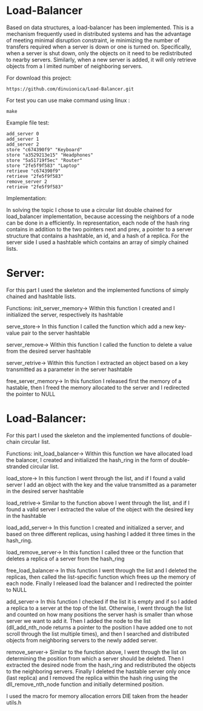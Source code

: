 # Load-Balancer
Based on data structures, a load-balancer has been implemented.
This is a mechanism frequently used in distributed systems and has the advantage 
of meeting minimal disruption constraint, ie minimizing the number of transfers 
required when a server is down or one is turned on. Specifically, when a server
is shut down, only the objects on it need to be redistributed to nearby servers.
Similarly, when a new server is added, it will only retrieve objects from a l
imited number of neighboring servers.

For download this project:
```
https://github.com/dinuionica/Load-Balancer.git
```
For test you can use make command using linux :<br />
```
make 
```

Example file test:
```
add_server 0
add_server 1
add_server 2
store "c674390f9" "Keyboard"
store "a3529213e15" "Headphones"
store "5a51719f5ec" "Router"
store "2fe5f9f583" "Laptop"
retrieve "c674390f9"
retrieve "2fe5f9f583"
remove_server 2
retrieve "2fe5f9f583"
```
Implementation:

In solving the topic I chose to use a circular list
double chained for load_balancer implementation,
because accessing the neighbors of a node can be done in a
efficiently. In representation, each node of the hash ring
contains in addition to the two pointers next and prev, a pointer to
a server structure that contains a hashtable, an id, and a hash
of a replica. For the server side I used a hashtable
which contains an array of simply chained lists.


# Server:

For this part I used the skeleton and the implemented functions
of simply chained and hashtable lists.

Functions:
init_server_memory-> Within this function I created and I
initialized the server, respectively its hashtable

serve_store-> In this function I called the function which
add a new key-value pair to the server hashtable

server_remove-> Within this function I called the function
to delete a value from the desired server hashtable

server_retrive-> Within this function I extracted an object
based on a key transmitted as a parameter in the server hashtable

free_server_memory-> In this function I released first
the memory of a hastable, then I freed the memory allocated to the server
and I redirected the pointer to NULL


# Load-Balancer:

For this part I used the skeleton and the implemented functions
of double-chain circular list.

Functions:
init_load_balancer-> Within this function we have allocated load
the balancer, I created and initialized the hash_ring in the form
of double-stranded circular list.

load_store-> In this function I went through the list, and
if I found a valid server I add an object with the key and the value
transmitted as a parameter in the desired server hashtable

load_retrive-> Similar to the function above I went through the list,
and if I found a valid server I extracted the value of the object
with the desired key in the hashtable

load_add_server-> In this function I created and initialized
a server, and based on three different replicas, using hashing
I added it three times in the hash_ring.

load_remove_server-> In this function I called three
or the function that deletes a replica of a server from the hash_ring

free_load_balancer-> In this function I went through the list
and I deleted the replicas, then called the list-specific function
which frees up the memory of each node. Finally I released load
the balancer and I redirected the pointer to NULL

add_server-> In this function I checked if the list
it is empty and if so I added a replica to a server
at the top of the list. Otherwise, I went through the list and counted on
how many positions the server hash is smaller than whose
server we want to add it. Then I added the node to the list
(dll_add_nth_node returns a pointer to the position I have
added one to not scroll through the list multiple times),
and then I searched and distributed objects from neighboring servers
to the newly added server.

remove_server-> Similar to the function above, I went through the list
on determining the position from which a server should be deleted. Then
I extracted the desired node from the hash_ring and redistributed the objects
to the neighboring servers. Finally I deleted the hastable
server only once (last replica) and I removed the replica
within the hash ring using the dll_remove_nth_node function and
initially determined position.

I used the macro for memory allocation errors
DIE taken from the header utils.h
